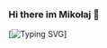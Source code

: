 ### Hi there im Mikołaj 👋

[![Typing SVG](https://readme-typing-svg.demolab.com?font=Google+Sans&weight=100&size=12&pause=4500&color=67A106&vCenter=true&width=600&lines=I+am+a+computer+science+student+with+a+passion+for+computer+security+🥳+📕📘)]
